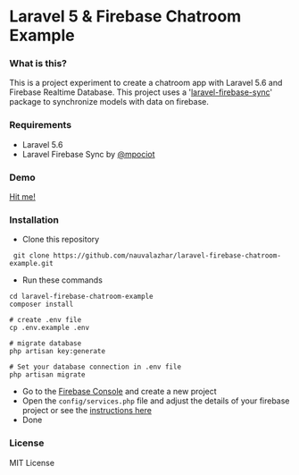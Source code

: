 # Laravel 5 &amp; Firebase Chatroom Example

### What is this?
This is a project experiment to create a chatroom app with Laravel 5.6 and Firebase Realtime Database. This project uses a '[laravel-firebase-sync](https://github.com/mpociot/laravel-firebase-sync)' package to synchronize models with data on firebase.

### Requirements
- Laravel 5.6
- Laravel Firebase Sync by [@mpociot](https://github.com/mpociot)

### Demo
[Hit me!](http://chatroom.multinity.com/)

### Installation
- Clone this repository
```
 git clone https://github.com/nauvalazhar/laravel-firebase-chatroom-example.git
```
- Run these commands
```
cd laravel-firebase-chatroom-example
composer install

# create .env file
cp .env.example .env

# migrate database
php artisan key:generate

# Set your database connection in .env file
php artisan migrate
```
- Go to the [Firebase Console](https://console.firebase.google.com) and create a new project
- Open the `config/services.php` file and adjust the details of your firebase project or see the [instructions here](https://github.com/mpociot/laravel-firebase-sync#configuration)
- Done

### License
MIT License
